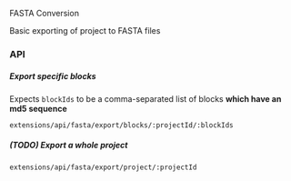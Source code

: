 FASTA Conversion

Basic exporting of project to FASTA files

### API

##### Export specific blocks

Expects `blockIds` to be a comma-separated list of blocks **which have an md5 sequence**

`extensions/api/fasta/export/blocks/:projectId/:blockIds`

##### (TODO) Export a whole project

`extensions/api/fasta/export/project/:projectId`
